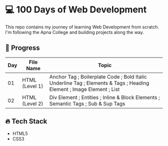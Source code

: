 # 💻 100 Days of Web Development

This repo contains my journey of learning Web Development from scratch.  
I'm following the Apna College and building projects along the way.

## 🚀 Progress

| Day | File Name | Topic |
|-----|-------|--------|
| 01  | HTML (Level 1) | Anchor Tag ; Boilerplate Code ; Bold Italic Underline Tag ; Elements & Tags ; Heading Element ; Image Element ; List |
| 02  | HTML (Level 2) | Div Element ; Entities ; Inline & Block Elements ; Semantic Tags ; Sub & Sup Tags |

## 🔥 Tech Stack
- HTML5
- CSS3
